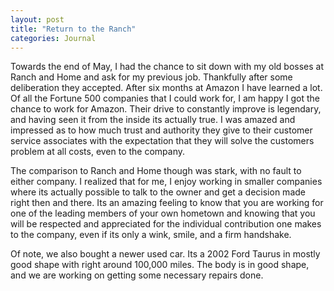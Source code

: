 ```yaml
---
layout: post
title: "Return to the Ranch"
categories: Journal
---
```

Towards the end of May, I had the chance to sit down with my old bosses at Ranch and Home and ask for my previous job. Thankfully after some deliberation they accepted. After six months at Amazon I have learned a lot. Of all the Fortune 500 companies that I could work for, I am happy I got the chance to work for Amazon. Their drive to constantly improve is legendary, and having seen it from the inside its actually true. I was amazed and impressed as to how much trust and authority they give to their customer service associates with the expectation that they will solve the customers problem at all costs, even to the company.

The comparison to Ranch and Home though was stark, with no fault to either company. I realized that for me, I enjoy working in smaller companies where its actually possible to talk to the owner and get a decision made right then and there. Its an amazing feeling to know that you are working for one of the leading members of your own hometown and knowing that you will be respected and appreciated for the individual contribution one makes to the company, even if its only a wink, smile, and a firm handshake.

Of note, we also bought a newer used car. Its a 2002 Ford Taurus in mostly good shape with right around 100,000 miles. The body is in good shape, and we are working on getting some necessary repairs done.
